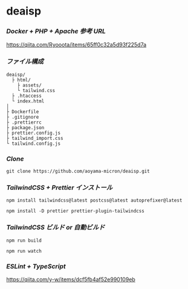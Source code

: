 # deaisp

### _Docker + PHP + Apache 参考 URL_<br>

https://qiita.com/Ryooota/items/65ff0c32a5d93f225d7a<br>

### _ファイル構成_<br>

```
deaisp/
  ├ html/
    ├ assets/
    └ tailwind.css
  ├ .htaccess
  └ index.html
│
├ Dockerfile
├ .gitignore
├ .prettierrc
├ package.json
├ prettier.config.js
├ tailwind_import.css
└ tailwind.config.js
```

### _Clone_<br>

```
git clone https://github.com/aoyama-micron/deaisp.git
```

### _TailwindCSS + Prettier インストール_<br>

```
npm install tailwindcss@latest postcss@latest autoprefixer@latest
```

```
npm install -D prettier prettier-plugin-tailwindcss
```

### _TailwindCSS ビルド or 自動ビルド_<br>

```
npm run build
```

```
npm run watch
```

### _ESLint + TypeScript_<br>

https://qiita.com/y-w/items/dcf5fb4af52e990109eb
